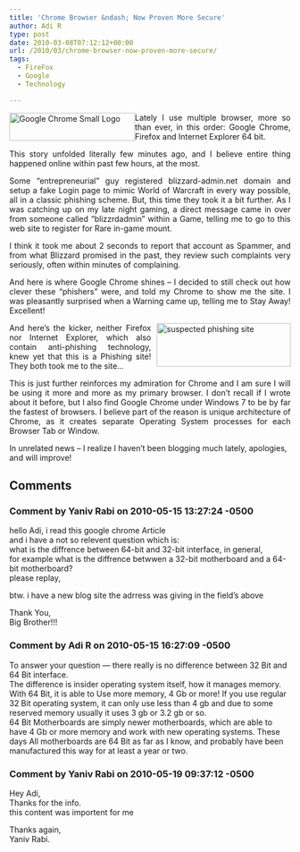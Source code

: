 ```yaml
---
title: 'Chrome Browser &ndash; Now Proven More Secure'
author: Adi R
type: post
date: 2010-03-08T07:12:12+00:00
url: /2010/03/chrome-browser-now-proven-more-secure/
tags:
  - FireFox
  - Google
  - Technology

---
```

<p align="justify">
  <a href="http://www.google.com/chrome" target="_blank"><img style="border-bottom: 0px; border-left: 0px; margin: 0px; display: inline; border-top: 0px; border-right: 0px" title="Google Chrome Small Logo" border="0" alt="Google Chrome Small Logo" align="left" src="https://i1.wp.com/www.adir1.com/uploads/2010/03/GoogleChromeSmallLogo.png?resize=225%2C50" width="225" height="50" data-recalc-dims="1" /></a>Lately I use multiple browser, more so than ever, in this order: Google Chrome, Firefox and Internet Explorer 64 bit.
</p>

<p align="justify">
  This story unfolded literally few minutes ago, and I believe entire thing happened online within past few hours, at the most.
</p>

<p align="justify">
  Some “entrepreneurial” guy registered blizzard-admin.net domain and setup a fake Login page to mimic World of Warcraft in every way possible, all in a classic phishing scheme. But, this time they took it a bit further. As I was catching up on my late night gaming, a direct message came in over from someone called “blizzrdadmin” within a Game, telling me to go to this web site to register for Rare in-game mount.
</p>

<p align="justify">
  I think it took me about 2 seconds to report that account as Spammer, and from what Blizzard promised in the past, they review such complaints very seriously, often within minutes of complaining.
</p>

<p align="justify">
  And here is where Google Chrome shines – I decided to still check out how clever these “phishers” were, and told my Chrome to show me the site. I was pleasantly surprised when a Warning came up, telling me to Stay Away! Excellent!
</p>

<p align="justify">
  <a href="https://i1.wp.com/www.adir1.com/uploads/2010/03/suspectedphishingsite.png"><img style="border-bottom: 0px; border-left: 0px; margin: 0px 0px 0px 10px; display: inline; border-top: 0px; border-right: 0px" title="suspected phishing site" border="0" alt="suspected phishing site" align="right" src="https://i1.wp.com/www.adir1.com/uploads/2010/03/suspectedphishingsite_thumb.png?resize=240%2C78" width="240" height="78" data-recalc-dims="1" /></a>And here’s the kicker, neither Firefox nor Internet Explorer, which also contain anti-phishing technology, knew yet that this is a Phishing site! They both took me to the site&#8230;
</p>

<p align="justify">
  This is just further reinforces my admiration for Chrome and I am sure I will be using it more and more as my primary browser. I don’t recall if I wrote about it before, but I also find Google Chrome under Windows 7 to be by far the fastest of browsers. I believe part of the reason is unique architecture of Chrome, as it creates separate Operating System processes for each Browser Tab or Window.
</p>

In unrelated news – I realize I haven’t been blogging much lately, apologies, and will improve!

## Comments

### Comment by Yaniv Rabi on 2010-05-15 13:27:24 -0500
hello Adi, i read this google chrome Article  
and i have a not so relevent question which is:  
what is the diffrence between 64-bit and 32-bit interface, in general,  
for example what is the diffrence betwwen a 32-bit motherboard and a 64-bit motherboard?  
please replay,

btw. i have a new blog site the adrress was giving in the field&#8217;s above

Thank You,  
Big Brother!!!

### Comment by Adi R on 2010-05-15 16:27:09 -0500
To answer your question &#8212; there really is no difference between 32 Bit and 64 Bit interface.  
The difference is insider operating system itself, how it manages memory. With 64 Bit, it is able to Use more memory, 4 Gb or more! If you use regular 32 Bit operating system, it can only use less than 4 gb and due to some reserved memory usually it uses 3 gb or 3.2 gb or so.  
64 Bit Motherboards are simply newer motherboards, which are able to have 4 Gb or more memory and work with new operating systems. These days All motherboards are 64 Bit as far as I know, and probably have been manufactured this way for at least a year or two.

### Comment by Yaniv Rabi on 2010-05-19 09:37:12 -0500
Hey Adi,  
Thanks for the info.  
this content was importent for me

Thanks again,  
Yaniv Rabi.